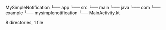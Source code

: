 MySimpleNotification
└── app
    └── src
        └── main
            └── java
                └── com
                    └── example
                        └── mysimplenotification
                            └── MainActivity.kt

8 directories, 1 file
